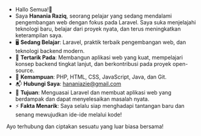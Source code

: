 -  Hallo Semua!👋
-  Saya **Hanania Raziq**, seorang pelajar yang sedang mendalami pengembangan web dengan fokus pada Laravel. Saya suka menjelajahi teknologi baru, belajar dari proyek nyata, dan terus meningkatkan keterampilan saya.
-  🖥 **Sedang Belajar**: Laravel, praktik terbaik pengembangan web, dan teknologi backend modern.
-  🎯 **Tertarik Pada**: Membangun aplikasi web yang kuat, mempelajari konsep backend tingkat lanjut, dan berkontribusi pada proyek open-source.
-  🌱 **Kemampuan**: PHP, HTML, CSS, JavaScript, Java, dan Git.
- 📬 **Hubungi Saya**: [hananiazie@gmail.com](mailto:hananiazie@gmail.com)
- 🚀 **Tujuan**: Menguasai Laravel dan membuat aplikasi web yang berdampak dan dapat menyelesaikan masalah nyata.
- ⚡ **Fakta Menarik**: Saya selalu siap menghadapi tantangan baru dan senang mewujudkan ide-ide melalui kode!

Ayo terhubung dan ciptakan sesuatu yang luar biasa bersama!

<!---
hananiazie/hananiazie is a ✨ special ✨ repository because its `README.md` (this file) appears on your GitHub profile.
You can click the Preview link to take a look at your changes.
--->
